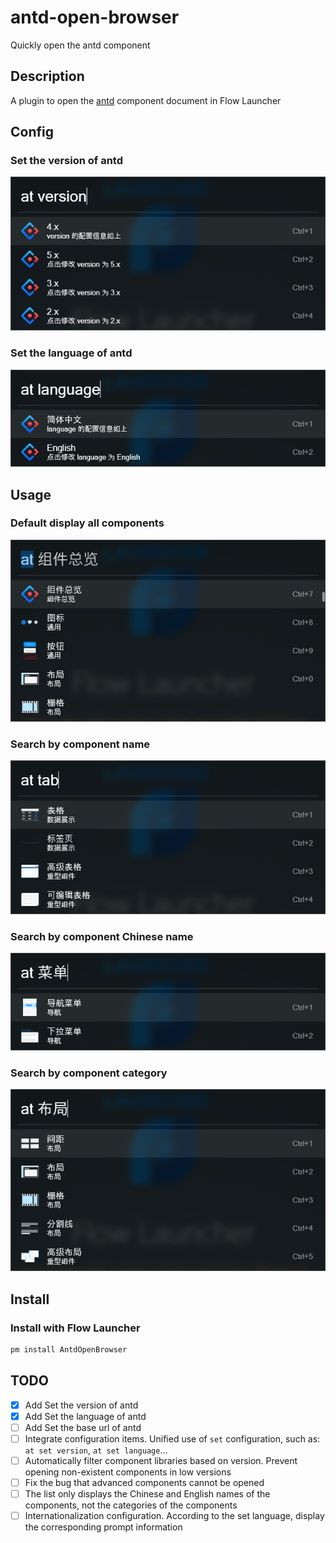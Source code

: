 # antd-open-browser

Quickly open the antd component

## Description

A plugin to open the [antd](https://ant.design/) component document in Flow Launcher

## Config

### Set the version of antd

![](./src/assets/config/1.png)

### Set the language of antd

![](./src/assets/config/2.png)

## Usage

### Default display all components

![](./src/assets/option/1.png)

### Search by component name

![](./src/assets/option/2.png)

### Search by component Chinese name

![](./src/assets/option/3.png)

### Search by component category

![](./src/assets/option/4.png)

## Install

### Install with Flow Launcher

```bash
pm install AntdOpenBrowser
```

## TODO

- [x] Add Set the version of antd
- [x] Add Set the language of antd
- [ ] Add Set the base url of antd
- [ ] Integrate configuration items. Unified use of `set` configuration, such as: `at set version`, `at set language`...
- [ ] Automatically filter component libraries based on version. Prevent opening non-existent components in low versions
- [ ] Fix the bug that advanced components cannot be opened
- [ ] The list only displays the Chinese and English names of the components, not the categories of the components
- [ ] Internationalization configuration. According to the set language, display the corresponding prompt information

